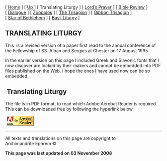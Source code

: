 \[ [Home](index.md) \] \[ [Up](obiter_scripta.md) \]
\[ Translating Liturgy \] \[ [Lord’s Prayer](lord%27s_prayer.md) \]
\[ [Bible Review](bible_review.md) \] \[ [Dialogue](dialogue.md) \]
\[ [Zoopoios](zoopoios.md) \] \[ [The Trisagion](the_trisagion.md) \]
\[ [Gibbon Trisagion](gibbon_trisagion.md) \]
\[ [Star of Bethlehem](Star%20of%20Bethlehem.md) \]
\[ [Basil Liturgy](basil_liturgy.md) \]

## TRANSLATING LITURGY

This  is a revised version of a paper first read to the annual
conference of the Fellowship of SS. Alban and Sergius at Chester on 17
August 1995.

In the earlier version on this page I included Greek and Slavonic fonts
that I now discover are locked by their makers and cannot be embedded
into PDF files published on the Web. I hope the ones I have used now can
be so embedded.

[](TransLit02.pdf)

##  Translating Liturgy

The file is in PDF format, to read which Adobe Acrobat Reader is
required. This can be downloaded free by following the hyperlink below.

 [![](getacro.gif)](http://www.adobe.com)

-----

All texts and translations on this page are copyright to  
Archimandrite Ephrem ©

**This page was last updated on 03 November 2008**

